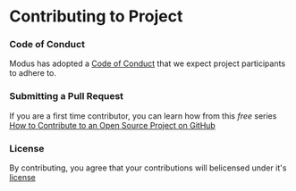 # Contributing to Project

### Code of Conduct

Modus has adopted a [Code of Conduct](./CODE_OF_CONDUCT.md) that we expect project participants to adhere to.

### Submitting a Pull Request

If you are a first time contributor, you can learn how from this _free_ series [How to Contribute to an Open Source Project on GitHub](https://egghead.io/series/how-to-contribute-to-an-open-source-project-on-github)

### License

By contributing, you agree that your contributions will belicensed under it's [license](./LICENSE)
